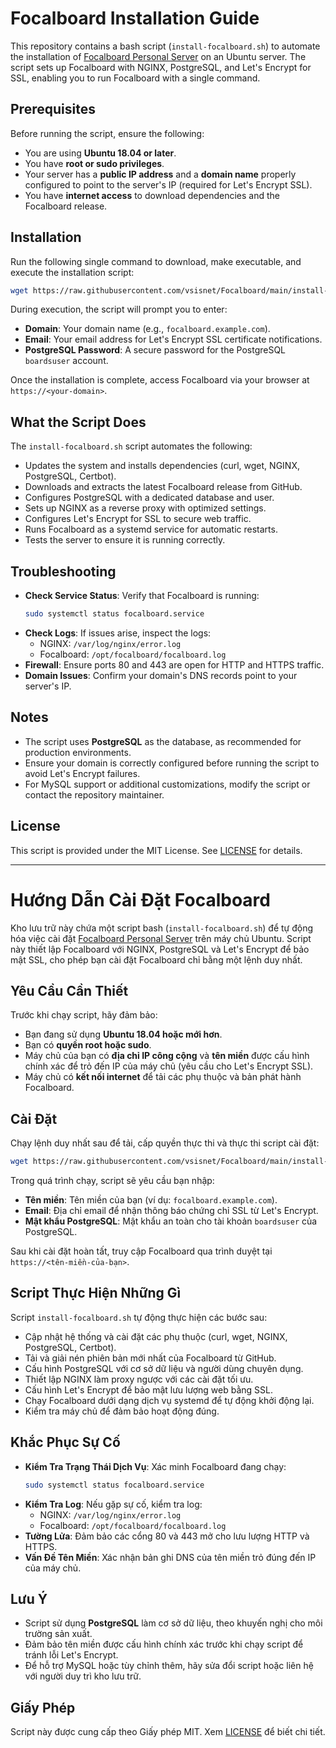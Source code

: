 # Focalboard Installation Guide

This repository contains a bash script (`install-focalboard.sh`) to automate the installation of [Focalboard Personal Server](https://www.focalboard.com/) on an Ubuntu server. The script sets up Focalboard with NGINX, PostgreSQL, and Let's Encrypt for SSL, enabling you to run Focalboard with a single command.

## Prerequisites

Before running the script, ensure the following:
- You are using **Ubuntu 18.04 or later**.
- You have **root or sudo privileges**.
- Your server has a **public IP address** and a **domain name** properly configured to point to the server's IP (required for Let's Encrypt SSL).
- You have **internet access** to download dependencies and the Focalboard release.

## Installation

Run the following single command to download, make executable, and execute the installation script:
```bash
wget https://raw.githubusercontent.com/vsisnet/Focalboard/main/install-focalboard.sh && chmod +x install-focalboard.sh && sudo ./install-focalboard.sh
```

During execution, the script will prompt you to enter:
- **Domain**: Your domain name (e.g., `focalboard.example.com`).
- **Email**: Your email address for Let's Encrypt SSL certificate notifications.
- **PostgreSQL Password**: A secure password for the PostgreSQL `boardsuser` account.

Once the installation is complete, access Focalboard via your browser at `https://<your-domain>`.

## What the Script Does

The `install-focalboard.sh` script automates the following:
- Updates the system and installs dependencies (curl, wget, NGINX, PostgreSQL, Certbot).
- Downloads and extracts the latest Focalboard release from GitHub.
- Configures PostgreSQL with a dedicated database and user.
- Sets up NGINX as a reverse proxy with optimized settings.
- Configures Let's Encrypt for SSL to secure web traffic.
- Runs Focalboard as a systemd service for automatic restarts.
- Tests the server to ensure it is running correctly.

## Troubleshooting

- **Check Service Status**: Verify that Focalboard is running:
  ```bash
  sudo systemctl status focalboard.service
  ```
- **Check Logs**: If issues arise, inspect the logs:
  - NGINX: `/var/log/nginx/error.log`
  - Focalboard: `/opt/focalboard/focalboard.log`
- **Firewall**: Ensure ports 80 and 443 are open for HTTP and HTTPS traffic.
- **Domain Issues**: Confirm your domain's DNS records point to your server's IP.

## Notes

- The script uses **PostgreSQL** as the database, as recommended for production environments.
- Ensure your domain is correctly configured before running the script to avoid Let's Encrypt failures.
- For MySQL support or additional customizations, modify the script or contact the repository maintainer.

## License

This script is provided under the MIT License. See [LICENSE](LICENSE) for details.

---

# Hướng Dẫn Cài Đặt Focalboard

Kho lưu trữ này chứa một script bash (`install-focalboard.sh`) để tự động hóa việc cài đặt [Focalboard Personal Server](https://www.focalboard.com/) trên máy chủ Ubuntu. Script này thiết lập Focalboard với NGINX, PostgreSQL và Let's Encrypt để bảo mật SSL, cho phép bạn cài đặt Focalboard chỉ bằng một lệnh duy nhất.

## Yêu Cầu Cần Thiết

Trước khi chạy script, hãy đảm bảo:
- Bạn đang sử dụng **Ubuntu 18.04 hoặc mới hơn**.
- Bạn có **quyền root hoặc sudo**.
- Máy chủ của bạn có **địa chỉ IP công cộng** và **tên miền** được cấu hình chính xác để trỏ đến IP của máy chủ (yêu cầu cho Let's Encrypt SSL).
- Máy chủ có **kết nối internet** để tải các phụ thuộc và bản phát hành Focalboard.

## Cài Đặt

Chạy lệnh duy nhất sau để tải, cấp quyền thực thi và thực thi script cài đặt:
```bash
wget https://raw.githubusercontent.com/vsisnet/Focalboard/main/install-focalboard.sh && chmod +x install-focalboard.sh && sudo ./install-focalboard.sh
```

Trong quá trình chạy, script sẽ yêu cầu bạn nhập:
- **Tên miền**: Tên miền của bạn (ví dụ: `focalboard.example.com`).
- **Email**: Địa chỉ email để nhận thông báo chứng chỉ SSL từ Let's Encrypt.
- **Mật khẩu PostgreSQL**: Mật khẩu an toàn cho tài khoản `boardsuser` của PostgreSQL.

Sau khi cài đặt hoàn tất, truy cập Focalboard qua trình duyệt tại `https://<tên-miền-của-bạn>`.

## Script Thực Hiện Những Gì

Script `install-focalboard.sh` tự động thực hiện các bước sau:
- Cập nhật hệ thống và cài đặt các phụ thuộc (curl, wget, NGINX, PostgreSQL, Certbot).
- Tải và giải nén phiên bản mới nhất của Focalboard từ GitHub.
- Cấu hình PostgreSQL với cơ sở dữ liệu và người dùng chuyên dụng.
- Thiết lập NGINX làm proxy ngược với các cài đặt tối ưu.
- Cấu hình Let's Encrypt để bảo mật lưu lượng web bằng SSL.
- Chạy Focalboard dưới dạng dịch vụ systemd để tự động khởi động lại.
- Kiểm tra máy chủ để đảm bảo hoạt động đúng.

## Khắc Phục Sự Cố

- **Kiểm Tra Trạng Thái Dịch Vụ**: Xác minh Focalboard đang chạy:
  ```bash
  sudo systemctl status focalboard.service
  ```
- **Kiểm Tra Log**: Nếu gặp sự cố, kiểm tra log:
  - NGINX: `/var/log/nginx/error.log`
  - Focalboard: `/opt/focalboard/focalboard.log`
- **Tường Lửa**: Đảm bảo các cổng 80 và 443 mở cho lưu lượng HTTP và HTTPS.
- **Vấn Đề Tên Miền**: Xác nhận bản ghi DNS của tên miền trỏ đúng đến IP của máy chủ.

## Lưu Ý

- Script sử dụng **PostgreSQL** làm cơ sở dữ liệu, theo khuyến nghị cho môi trường sản xuất.
- Đảm bảo tên miền được cấu hình chính xác trước khi chạy script để tránh lỗi Let's Encrypt.
- Để hỗ trợ MySQL hoặc tùy chỉnh thêm, hãy sửa đổi script hoặc liên hệ với người duy trì kho lưu trữ.

## Giấy Phép

Script này được cung cấp theo Giấy phép MIT. Xem [LICENSE](LICENSE) để biết chi tiết.